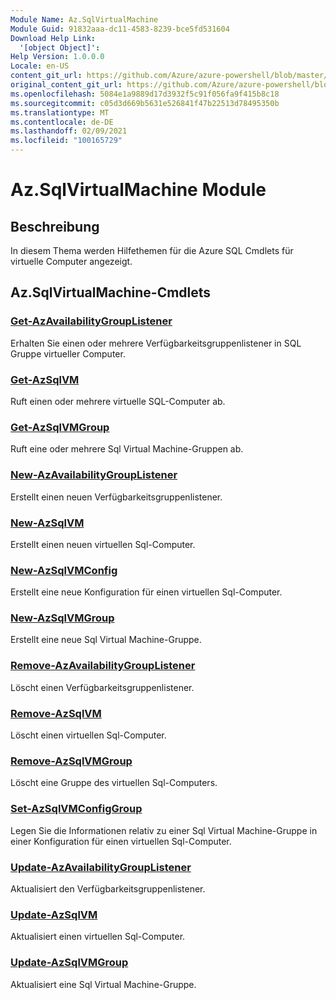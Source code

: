 ```yaml
---
Module Name: Az.SqlVirtualMachine
Module Guid: 91832aaa-dc11-4583-8239-bce5fd531604
Download Help Link:
  '[object Object]': 
Help Version: 1.0.0.0
Locale: en-US
content_git_url: https://github.com/Azure/azure-powershell/blob/master/src/SqlVirtualMachine/SqlVirtualMachine/help/Az.SqlVirtualMachine.md
original_content_git_url: https://github.com/Azure/azure-powershell/blob/master/src/SqlVirtualMachine/SqlVirtualMachine/help/Az.SqlVirtualMachine.md
ms.openlocfilehash: 5084e1a9889d17d3932f5c91f056fa9f415b8c18
ms.sourcegitcommit: c05d3d669b5631e526841f47b22513d78495350b
ms.translationtype: MT
ms.contentlocale: de-DE
ms.lasthandoff: 02/09/2021
ms.locfileid: "100165729"
---
```

# Az.SqlVirtualMachine Module
## Beschreibung
In diesem Thema werden Hilfethemen für die Azure SQL Cmdlets für virtuelle Computer angezeigt.

## Az.SqlVirtualMachine-Cmdlets
### [Get-AzAvailabilityGroupListener](Get-AzAvailabilityGroupListener.md)
Erhalten Sie einen oder mehrere Verfügbarkeitsgruppenlistener in SQL Gruppe virtueller Computer.

### [Get-AzSqlVM](Get-AzSqlVM.md)
Ruft einen oder mehrere virtuelle SQL-Computer ab.

### [Get-AzSqlVMGroup](Get-AzSqlVMGroup.md)
Ruft eine oder mehrere Sql Virtual Machine-Gruppen ab.

### [New-AzAvailabilityGroupListener](New-AzAvailabilityGroupListener.md)
Erstellt einen neuen Verfügbarkeitsgruppenlistener.

### [New-AzSqlVM](New-AzSqlVM.md)
Erstellt einen neuen virtuellen Sql-Computer.

### [New-AzSqlVMConfig](New-AzSqlVMConfig.md)
Erstellt eine neue Konfiguration für einen virtuellen Sql-Computer.

### [New-AzSqlVMGroup](New-AzSqlVMGroup.md)
Erstellt eine neue Sql Virtual Machine-Gruppe.

### [Remove-AzAvailabilityGroupListener](Remove-AzAvailabilityGroupListener.md)
Löscht einen Verfügbarkeitsgruppenlistener.

### [Remove-AzSqlVM](Remove-AzSqlVM.md)
Löscht einen virtuellen Sql-Computer.

### [Remove-AzSqlVMGroup](Remove-AzSqlVMGroup.md)
Löscht eine Gruppe des virtuellen Sql-Computers.

### [Set-AzSqlVMConfigGroup](Set-AzSqlVMConfigGroup.md)
Legen Sie die Informationen relativ zu einer Sql Virtual Machine-Gruppe in einer Konfiguration für einen virtuellen Sql-Computer.

### [Update-AzAvailabilityGroupListener](Update-AzAvailabilityGroupListener.md)
Aktualisiert den Verfügbarkeitsgruppenlistener.

### [Update-AzSqlVM](Update-AzSqlVM.md)
Aktualisiert einen virtuellen Sql-Computer.

### [Update-AzSqlVMGroup](Update-AzSqlVMGroup.md)
Aktualisiert eine Sql Virtual Machine-Gruppe.

